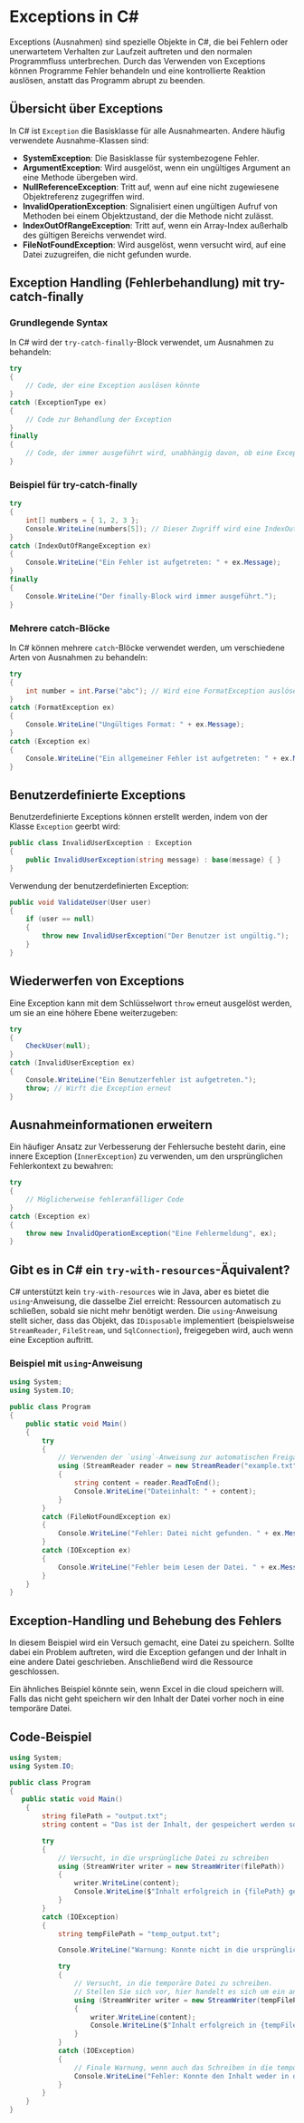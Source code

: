 # Exceptions in C#

Exceptions (Ausnahmen) sind spezielle Objekte in C#, die bei Fehlern oder unerwartetem Verhalten zur Laufzeit auftreten und den normalen Programmfluss unterbrechen. Durch das Verwenden von Exceptions können Programme Fehler behandeln und eine kontrollierte Reaktion auslösen, anstatt das Programm abrupt zu beenden.

## Übersicht über Exceptions

In C# ist `Exception` die Basisklasse für alle Ausnahmearten. Andere häufig verwendete Ausnahme-Klassen sind:

- **SystemException**: Die Basisklasse für systembezogene Fehler.
- **ArgumentException**: Wird ausgelöst, wenn ein ungültiges Argument an eine Methode übergeben wird.
- **NullReferenceException**: Tritt auf, wenn auf eine nicht zugewiesene Objektreferenz zugegriffen wird.
- **InvalidOperationException**: Signalisiert einen ungültigen Aufruf von Methoden bei einem Objektzustand, der die Methode nicht zulässt.
- **IndexOutOfRangeException**: Tritt auf, wenn ein Array-Index außerhalb des gültigen Bereichs verwendet wird.
- **FileNotFoundException**: Wird ausgelöst, wenn versucht wird, auf eine Datei zuzugreifen, die nicht gefunden wurde.

## Exception Handling (Fehlerbehandlung) mit try-catch-finally

### Grundlegende Syntax

In C# wird der `try-catch-finally`-Block verwendet, um Ausnahmen zu behandeln:

```csharp
try
{
    // Code, der eine Exception auslösen könnte
}
catch (ExceptionType ex)
{
    // Code zur Behandlung der Exception
}
finally
{
    // Code, der immer ausgeführt wird, unabhängig davon, ob eine Exception auftrat
}
```

### Beispiel für try-catch-finally

```csharp
try
{
    int[] numbers = { 1, 2, 3 };
    Console.WriteLine(numbers[5]); // Dieser Zugriff wird eine IndexOutOfRangeException auslösen
}
catch (IndexOutOfRangeException ex)
{
    Console.WriteLine("Ein Fehler ist aufgetreten: " + ex.Message);
}
finally
{
    Console.WriteLine("Der finally-Block wird immer ausgeführt.");
}
```

### Mehrere catch-Blöcke

In C# können mehrere `catch`-Blöcke verwendet werden, um verschiedene Arten von Ausnahmen zu behandeln:

```csharp
try
{
    int number = int.Parse("abc"); // Wird eine FormatException auslösen
}
catch (FormatException ex)
{
    Console.WriteLine("Ungültiges Format: " + ex.Message);
}
catch (Exception ex)
{
    Console.WriteLine("Ein allgemeiner Fehler ist aufgetreten: " + ex.Message);
}
```

## Benutzerdefinierte Exceptions

Benutzerdefinierte Exceptions können erstellt werden, indem von der Klasse `Exception` geerbt wird:

```csharp
public class InvalidUserException : Exception
{
    public InvalidUserException(string message) : base(message) { }
}
```

Verwendung der benutzerdefinierten Exception:

```csharp
public void ValidateUser(User user)
{
    if (user == null)
    {
        throw new InvalidUserException("Der Benutzer ist ungültig.");
    }
}
```

## Wiederwerfen von Exceptions

Eine Exception kann mit dem Schlüsselwort `throw` erneut ausgelöst werden, um sie an eine höhere Ebene weiterzugeben:

```csharp
try
{
    CheckUser(null);
}
catch (InvalidUserException ex)
{
    Console.WriteLine("Ein Benutzerfehler ist aufgetreten.");
    throw; // Wirft die Exception erneut
}
```

## Ausnahmeinformationen erweitern

Ein häufiger Ansatz zur Verbesserung der Fehlersuche besteht darin, eine innere Exception (`InnerException`) zu verwenden, um den ursprünglichen Fehlerkontext zu bewahren:

```csharp
try
{
    // Möglicherweise fehleranfälliger Code
}
catch (Exception ex)
{
    throw new InvalidOperationException("Eine Fehlermeldung", ex);
}
```
## Gibt es in C# ein `try-with-resources`-Äquivalent?

C# unterstützt kein `try-with-resources` wie in Java, aber es bietet die `using`-Anweisung, die dasselbe Ziel erreicht: Ressourcen automatisch zu schließen, sobald sie nicht mehr benötigt werden. Die `using`-Anweisung stellt sicher, dass das Objekt, das `IDisposable` implementiert (beispielsweise `StreamReader`, `FileStream`, und `SqlConnection`), freigegeben wird, auch wenn eine Exception auftritt.

### Beispiel mit `using`-Anweisung

```csharp
using System;
using System.IO;

public class Program
{
    public static void Main()
    {
        try
        {
            // Verwenden der `using`-Anweisung zur automatischen Freigabe der Ressource
            using (StreamReader reader = new StreamReader("example.txt"))
            {
                string content = reader.ReadToEnd();
                Console.WriteLine("Dateiinhalt: " + content);
            }
        }
        catch (FileNotFoundException ex)
        {
            Console.WriteLine("Fehler: Datei nicht gefunden. " + ex.Message);
        }
        catch (IOException ex)
        {
            Console.WriteLine("Fehler beim Lesen der Datei. " + ex.Message);
        }
    }
}
```

## Exception-Handling und Behebung des Fehlers

In diesem Beispiel wird ein Versuch gemacht, eine Datei zu speichern. Sollte dabei ein Problem auftreten, wird die Exception gefangen und der Inhalt in eine andere Datei geschrieben. Anschließend wird die Ressource geschlossen.

Ein ähnliches Beispiel könnte sein, wenn Excel in die cloud speichern will. Falls das nicht geht speichern wir den Inhalt der Datei vorher noch in eine temporäre Datei.

## Code-Beispiel

```csharp
using System;
using System.IO;

public class Program
{
   public static void Main()
    {
        string filePath = "output.txt";
        string content = "Das ist der Inhalt, der gespeichert werden soll.";

        try
        {
            // Versucht, in die ursprüngliche Datei zu schreiben
            using (StreamWriter writer = new StreamWriter(filePath))
            {
                writer.WriteLine(content);
                Console.WriteLine($"Inhalt erfolgreich in {filePath} gespeichert.");
            }
        }
        catch (IOException)
        {
            string tempFilePath = "temp_output.txt";

            Console.WriteLine("Warnung: Konnte nicht in die ursprüngliche Datei schreiben. Versuche, in die temporäre Datei zu schreiben.");

            try
            {
                // Versucht, in die temporäre Datei zu schreiben.
                // Stellen Sie sich vor, hier handelt es sich um ein anderes Laufwert, die Cloud oder ein Temporärer Ordner wo wahrscheinlicher ist, dass berechtigungen vorhanden sind.
                using (StreamWriter writer = new StreamWriter(tempFilePath))
                {
                    writer.WriteLine(content);
                    Console.WriteLine($"Inhalt erfolgreich in {tempFilePath} gespeichert.");
                }
            }
            catch (IOException)
            {
                // Finale Warnung, wenn auch das Schreiben in die temporäre Datei fehlschlägt
                Console.WriteLine("Fehler: Konnte den Inhalt weder in die ursprüngliche Datei noch in die temporäre Datei speichern.");
            }          
        }
    }
}
```


